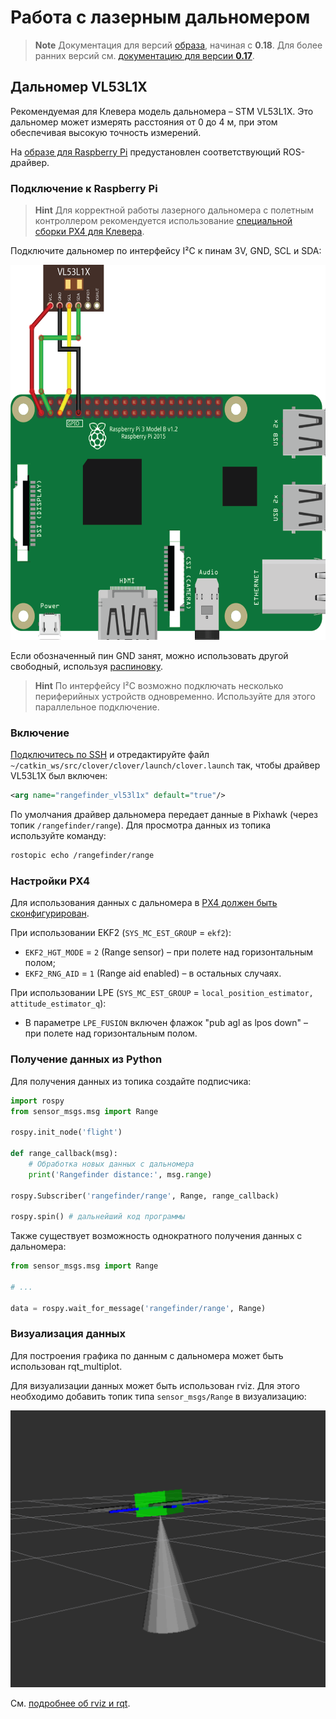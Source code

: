 # Работа с лазерным дальномером

> **Note** Документация для версий [образа](image.md), начиная с **0.18**. Для более ранних версий см. [документацию для версии **0.17**](https://github.com/CopterExpress/clover/blob/v0.17/docs/ru/laser.md).

## Дальномер VL53L1X

Рекомендуемая для Клевера модель дальномера – STM VL53L1X. Это дальномер может измерять расстояния от 0 до 4 м, при этом обеспечивая высокую точность измерений.

На [образе для Raspberry Pi](image.md) предустановлен соответствующий ROS-драйвер.

### Подключение к Raspberry Pi

> **Hint** Для корректной работы лазерного дальномера с полетным контроллером рекомендуется использование [специальной сборки PX4 для Клевера](firmware.md#прошивка-для-клевера).

Подключите дальномер по интерфейсу I²C к пинам 3V, GND, SCL и SDA:

<img src="../assets/raspberry-vl53l1x.png" alt="Подключение VL53L1X" height=600>

Если обозначенный пин GND занят, можно использовать другой свободный, используя [распиновку](https://pinout.xyz).

> **Hint** По интерфейсу I²C возможно подключать несколько периферийных устройств одновременно. Используйте для этого параллельное подключение.

### Включение

[Подключитесь по SSH](ssh.md) и отредактируйте файл `~/catkin_ws/src/clover/clover/launch/clover.launch` так, чтобы драйвер VL53L1X был включен:

```xml
<arg name="rangefinder_vl53l1x" default="true"/>
```

По умолчания драйвер дальномера передает данные в Pixhawk (через топик `/rangefinder/range`). Для просмотра данных из топика используйте команду:

```bash
rostopic echo /rangefinder/range
```

### Настройки PX4

Для использования данных с дальномера в [PX4 должен быть сконфигурирован](px4_parameters.md).

При использовании EKF2 (`SYS_MC_EST_GROUP` = `ekf2`):

* `EKF2_HGT_MODE` = `2` (Range sensor) – при полете над горизонтальным полом;
* `EKF2_RNG_AID` = `1` (Range aid enabled) – в остальных случаях.

При использовании LPE (`SYS_MC_EST_GROUP` = `local_position_estimator, attitude_estimator_q`):

* В параметре `LPE_FUSION` включен флажок "pub agl as lpos down" – при полете над горизонтальным полом.

### Получение данных из Python

Для получения данных из топика создайте подписчика:

```python
import rospy
from sensor_msgs.msg import Range

rospy.init_node('flight')

def range_callback(msg):
    # Обработка новых данных с дальномера
    print('Rangefinder distance:', msg.range)

rospy.Subscriber('rangefinder/range', Range, range_callback)

rospy.spin() # дальнейший код программы
```

Также существует возможность однократного получения данных с дальномера:

```python
from sensor_msgs.msg import Range

# ...

data = rospy.wait_for_message('rangefinder/range', Range)
```

### Визуализация данных

Для построения графика по данным с дальномера может быть использован rqt_multiplot.

Для визуализации данных может быть использован rviz. Для этого необходимо добавить топик типа `sensor_msgs/Range` в визуализацию:

<img src="../assets/rviz-range.png" alt="Range в rviz">

См. [подробнее об rviz и rqt](rviz.md).

<!--
### Подключение к Pixhawk / Pixracer

Поддержка дальномера VL53L1X пока не реализована в прошивке PX4 (по состоянию на версию *1.8.2*).
-->
